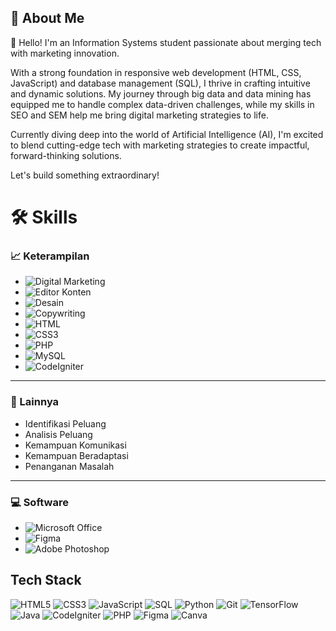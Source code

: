 
## 🚀 About Me
👋 Hello! I'm an Information Systems student passionate about merging tech with marketing innovation.

With a strong foundation in responsive web development (HTML, CSS, JavaScript) and database management (SQL), I thrive in crafting intuitive and dynamic solutions. My journey through big data and data mining has equipped me to handle complex data-driven challenges, while my skills in SEO and SEM help me bring digital marketing strategies to life.

Currently diving deep into the world of Artificial Intelligence (AI), I'm excited to blend cutting-edge tech with marketing strategies to create impactful, forward-thinking solutions.

Let's build something extraordinary!

# 🛠 Skills

### 📈 Keterampilan
- ![Digital Marketing](https://img.shields.io/badge/-Digital%20Marketing-28A745?style=for-the-badge&logo=google-ads&logoColor=white)
- ![Editor Konten](https://img.shields.io/badge/-Editor%20Konten-0077B5?style=for-the-badge&logo=contentful&logoColor=white)
- ![Desain](https://img.shields.io/badge/-Desain-EF3E42?style=for-the-badge&logo=adobe&logoColor=white)
- ![Copywriting](https://img.shields.io/badge/-Copywriting-0A66C2?style=for-the-badge&logo=readme&logoColor=white)
- ![HTML](https://img.shields.io/badge/-HTML5-E34F26?style=for-the-badge&logo=html5&logoColor=white)
- ![CSS3](https://img.shields.io/badge/-CSS3-1572B6?style=for-the-badge&logo=css3&logoColor=white)
- ![PHP](https://img.shields.io/badge/-PHP-777BB4?style=for-the-badge&logo=php&logoColor=white)
- ![MySQL](https://img.shields.io/badge/-MySQL-4479A1?style=for-the-badge&logo=mysql&logoColor=white)
- ![CodeIgniter](https://img.shields.io/badge/-CodeIgniter-EF4223?style=for-the-badge&logo=codeigniter&logoColor=white)

---

### 🧠 Lainnya
- Identifikasi Peluang
- Analisis Peluang
- Kemampuan Komunikasi
- Kemampuan Beradaptasi
- Penanganan Masalah

---

### 💻 Software
- ![Microsoft Office](https://img.shields.io/badge/-Microsoft%20Office-D83B01?style=for-the-badge&logo=microsoft-office&logoColor=white)
- ![Figma](https://img.shields.io/badge/-Figma-F24E1E?style=for-the-badge&logo=figma&logoColor=white)
- ![Adobe Photoshop](https://img.shields.io/badge/-Adobe%20Photoshop-31A8FF?style=for-the-badge&logo=adobe-photoshop&logoColor=white)

## Tech Stack
![HTML5](https://img.shields.io/badge/-HTML5-E34F26?style=for-the-badge&logo=html5&logoColor=white)
![CSS3](https://img.shields.io/badge/-CSS3-1572B6?style=for-the-badge&logo=css3&logoColor=white)
![JavaScript](https://img.shields.io/badge/-JavaScript-F7DF1E?style=for-the-badge&logo=javascript&logoColor=black)
![SQL](https://img.shields.io/badge/-SQL-4479A1?style=for-the-badge&logo=mysql&logoColor=white)
![Python](https://img.shields.io/badge/-Python-3776AB?style=for-the-badge&logo=python&logoColor=white)
![Git](https://img.shields.io/badge/-Git-F05032?style=for-the-badge&logo=git&logoColor=white)
![TensorFlow](https://img.shields.io/badge/-TensorFlow-FF6F00?style=for-the-badge&logo=tensorflow&logoColor=white)
![Java](https://img.shields.io/badge/-Java-007396?style=for-the-badge&logo=java&logoColor=white)
![CodeIgniter](https://img.shields.io/badge/-CodeIgniter-EF4223?style=for-the-badge&logo=codeigniter&logoColor=white)
![PHP](https://img.shields.io/badge/-PHP-777BB4?style=for-the-badge&logo=php&logoColor=white)
![Figma](https://img.shields.io/badge/-Figma-F24E1E?style=for-the-badge&logo=figma&logoColor=white)
![Canva](https://img.shields.io/badge/-Canva-00C4CC?style=for-the-badge&logo=canva&logoColor=white)


